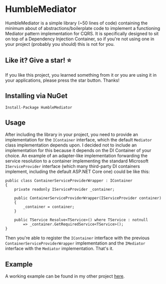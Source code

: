 # HumbleMediator
HumbleMediator is a simple library (~50 lines of code) containing the minimum about of abstractions/boilerplate code to implement a functioning Mediator pattern implementation for CQRS.
It is specifically designed to sit on top of a Dependency Injection Container, so if you're not using one in your project (probably you should) this is not for you. 

## Like it? Give a star! :star:
If you like this project, you learned something from it or you are using it in your applications, please press the star button. Thanks!

## Installing via NuGet
```
Install-Package HumbleMediator
```

## Usage
After including the library in your project, you need to provide an implementation for the `IContainer` interface, which the default `Mediator` class implementation depends upon. I decided not to include an implementation for this because it depends on the DI Container of your choice.
An example of an adapter-like implementation forwarding the service resolution to a container implementing the standard Microsoft `IServiceProvider` interface (which many third-party DI containers implement, including the default ASP.NET Core one) could be like this:

```
public class ContainerServiceProviderWrapper : IContainer
{
    private readonly IServiceProvider _container;

    public ContainerServiceProviderWrapper(IServiceProvider container)
    {
        _container = container;
    }

    public TService Resolve<TService>() where TService : notnull
        => _container.GetRequiredService<TService>();
}
```

Then you're able to register the `IContainer` interface with the previous `ContainerServiceProviderWrapper` implementation and the `IMediator` interface with the `Mediator` implementation. That's it.

## Example
A working example can be found in my other project [here](https://github.com/undrivendev/template-webapi-aspnet/blob/main/src/WebApiTemplate.Api/Program.cs#L60).

